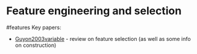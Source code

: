 # Feature engineering and selection

#features
Key papers: 
* [Guyon2003variable](/papers/Guyon2003variable.md) - review on feature selection (as well as some info on construction)

